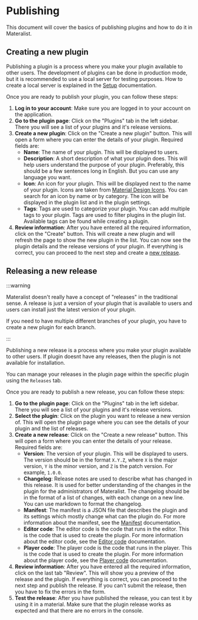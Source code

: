 # Publishing

This document will cover the basics of publishing plugins and how to do it in Materalist.

## Creating a new plugin

Publishing a plugin is a process where you make your plugin available to other users.
The development of plugins can be done in production mode, but it is recommended to use a local server for testing purposes.
How to create a local server is explained in the [Setup](../source/setup.md) documentation.

Once you are ready to publish your plugin, you can follow these steps:

1. **Log in to your account**: Make sure you are logged in to your account on the application.
2. **Go to the plugin page**: Click on the "Plugins" tab in the left sidebar. There you will see a list of your plugins and it's release versions.
3. **Create a new plugin**: Click on the "Create a new plugin" button. This will open a form where you can enter the details of your plugin. Required fields are:
   - **Name**: The name of your plugin. This will be displayed to users.
   - **Description**: A short description of what your plugin does. This will help users understand the purpose of your plugin. Preferably, this should be a few sentences long in English. But you can use any language you want.
   - **Icon**: An icon for your plugin. This will be displayed next to the name of your plugin. Icons are taken from [Material Design Icons](https://materialdesignicons.com/). You can search for an icon by name or by category. The icon will be displayed in the plugin list and in the plugin settings.
   - **Tags**: Tags are used to categorize your plugin. You can add multiple tags to your plugin. Tags are used to filter plugins in the plugin list. Available tags can be found while creating a plugin.
4. **Review information**: After you have entered all the required information, click on the "Create" button. This will create a new plugin and will refresh the page to show the new plugin in the list. You can now see the plugin details and the release versions of your plugin. If everything is correct, you can proceed to the next step and create a [new release](./publishing.md#releasing-a-new-release).

## Releasing a new release

:::warning

Materalist doesn't really have a concept of "releases" in the traditional sense.
A release is just a version of your plugin that is available to users and users can install just the latest version of your plugin.

If you need to have multiple different branches of your plugin, you have to create a new plugin for each branch.

:::

Publishing a new release is a process where you make your plugin available to other users.
If plugin doesnt have any releases, then the plugin is not available for installation.

You can manage your releases in the plugin page within the specific plugin using the `Releases` tab.

Once you are ready to publish a new release, you can follow these steps:

1. **Go to the plugin page**: Click on the "Plugins" tab in the left sidebar. There you will see a list of your plugins and it's release versions.
2. **Select the plugin**: Click on the plugin you want to release a new version of. This will open the plugin page where you can see the details of your plugin and the list of releases.
3. **Create a new release**: Click on the "Create a new release" button. This will open a form where you can enter the details of your release. Required fields are:
   - **Version**: The version of your plugin. This will be displayed to users. The version should be in the format `X.Y.Z`, where `X` is the major version, `Y` is the minor version, and `Z` is the patch version. For example, `1.0.0`.
   - **Changelog**: Release notes are used to describe what has changed in this release. It is used for better understanding of the changes in the plugin for the administrators of Materalist. The changelog should be in the format of a list of changes, with each change on a new line. You can use markdown to format the changelog.
   - **Manifest**: The manifest is a JSON file that describes the plugin and its settings which mostly change what can the plugin do. For more information about the manifest, see the [Manifest](manifest.md) documentation.
   - **Editor code**: The editor code is the code that runs in the editor. This is the code that is used to create the plugin. For more information about the editor code, see the [Editor code](editor/index.md) documentation.
    - **Player code**: The player code is the code that runs in the player. This is the code that is used to create the plugin. For more information about the player code, see the [Player code](player/index.md) documentation.
4. **Review information**: After you have entered all the required information, click on the last tab "Review". This will show you a preview of the release and the plugin. If everything is correct, you can proceed to the next step and publish the release. If you can't submit the release, then you have to fix the errors in the form.
5. **Test the release**: After you have published the release, you can test it by using it in a material. Make sure that the plugin release works as expected and that there are no errors in the console.